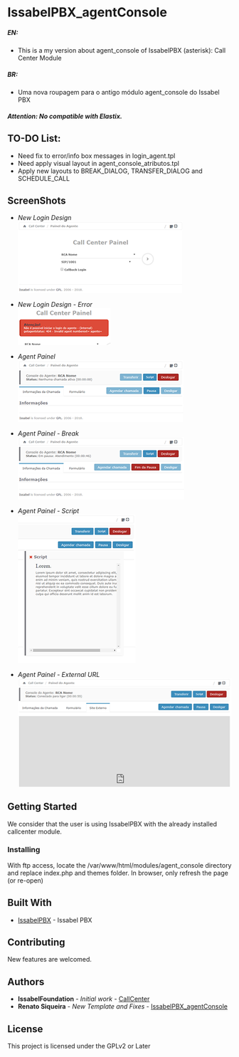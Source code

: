 
# IssabelPBX_agentConsole

##### EN:
- This is a my version about agent_console of IssabelPBX (asterisk): Call Center Module
##### BR: 
- Uma nova roupagem para o antigo módulo agent_console do Issabel PBX

##### Attention: No compatible with Elastix.

## TO-DO List:
- Need fix to error/info box messages in login_agent.tpl
- Need apply visual layout in agent_console_atributos.tpl
- Apply new layouts to BREAK_DIALOG, TRANSFER_DIALOG and SCHEDULE_CALL

## ScreenShots
- _New Login Design_  
![New Login Design](https://github.com/RenatoSiqueira/IssabelPBX_agentConsole/blob/master/assets/newLogin.png)

- _New Login Design - Error_  
![New Login Design Error](https://github.com/RenatoSiqueira/IssabelPBX_agentConsole/blob/master/assets/newLoginErr.png)

- _Agent Painel_  
![Agent Painel](https://github.com/RenatoSiqueira/IssabelPBX_agentConsole/blob/master/assets/consoleAgent.png)

- _Agent Painel - Break_  
![Agent Painel - Break](https://github.com/RenatoSiqueira/IssabelPBX_agentConsole/blob/master/assets/consoleAgentBreak.png)

- _Agent Painel - Script_  
![Agent Painel - Script](https://github.com/RenatoSiqueira/IssabelPBX_agentConsole/blob/master/assets/consoleAgentScript.png)

- _Agent Painel - External URL_  
![Agent Painel - External Url](https://github.com/RenatoSiqueira/IssabelPBX_agentConsole/blob/master/assets/consoleAgentExternal.png)

## Getting Started

We consider that the user is using IssabelPBX with the already installed callcenter module.

### Installing

With ftp access, locate the /var/www/html/modules/agent_console directory and replace index.php and themes folder.
In browser, only refresh the page (or re-open)

## Built With

* [IssabelPBX](https://www.issabel.org/) - Issabel PBX

## Contributing

New features are welcomed.

## Authors

* **IssabelFoundation** - *Initial work* - [CallCenter](https://github.com/IssabelFoundation/callcenter)
* **Renato Siqueira** - *New Template and Fixes* - [IssabelPBX_agentConsole](https://github.com/RenatoSiqueira/IssabelPBX_agentConsole)


## License

This project is licensed under the GPLv2 or Later
